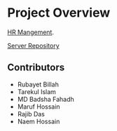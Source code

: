 # Project Overview

[HR Mangement](https://hr-management-client-2a430.web.app/).

[Server Repository](https://github.com/Rubayet-billah/hr-management-server)

## Contributors

- Rubayet Billah
- Tarekul Islam
- MD Badsha Fahadh
- Maruf Hossain
- Rajib Das
- Naem Hossain
